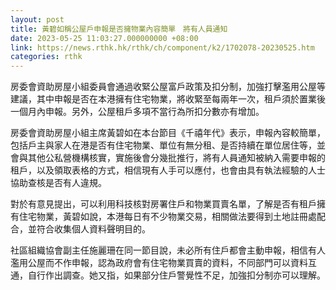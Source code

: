 ```yaml
---
layout: post
title: 黃碧如稱公屋戶申報是否擁物業內容簡單　將有人員通知
date: 2023-05-25 11:03:27.000000000 +08:00
link: https://news.rthk.hk/rthk/ch/component/k2/1702078-20230525.htm
categories: rthk
---
```


房委會資助房屋小組委員會通過收緊公屋富戶政策及扣分制，加強打擊濫用公屋等建議，其中申報是否在本港擁有住宅物業，將收緊至每兩年一次，租戶須於置業後一個月內申報。另外，公屋租戶多項不當行為所扣分數亦有增加。 

房委會資助房屋小組主席黃碧如在本台節目《千禧年代》表示，申報內容較簡單，包括戶主與家人在港是否有住宅物業、單位有無分租、是否持續在單位居住等，並會與其他公私營機構核實，實施後會分幾批推行，將有人員通知被納入需要申報的租戶，以及領取表格的方式，相信現有人手可以應付，也會由具有執法經驗的人士協助查核是否有人違規。

對於有意見提出，可以利用科技核對房署住戶和物業買賣名單，了解是否有租戶擁有住宅物業，黃碧如說，本港每日有不少物業交易，相關做法要得到土地註冊處配合，並符合收集個人資料聲明目的。 

社區組織協會副主任施麗珊在同一節目說，未必所有住戶都會主動申報，相信有人濫用公屋而不作申報，認為政府會有住宅物業買賣的資料，不同部門可以資料互通，自行作出調查。她又指，如果部分住戶警覺性不足，加強扣分制亦可以理解。
